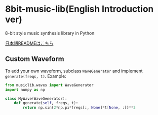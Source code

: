 # 8bit-music-lib(English Introduction ver)
8-bit style music synthesis library in Python

[日本語READMEはこちら](README_ja.md)

## Custom Waveform

To add your own waveform, subclass `WaveGenerator` and implement `generate(freqs, t)`.
Example:
```python
from musiclib.waves import WaveGenerator
import numpy as np

class MyWave(WaveGenerator):
    def generate(self, freqs, t):
        return np.sin(2*np.pi*freqs[:, None]*t[None, :])**3
```

